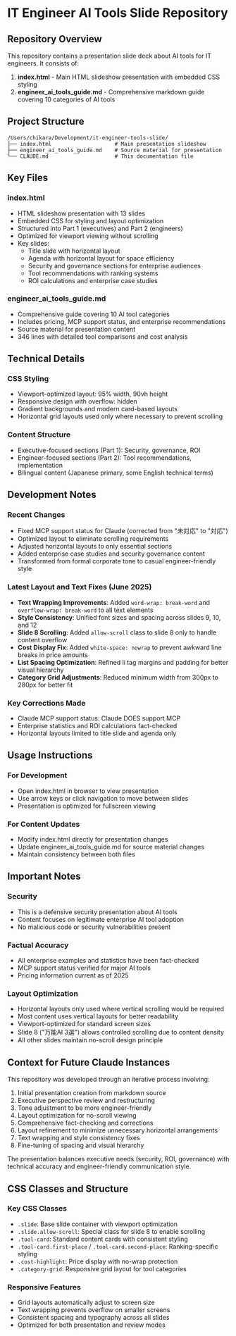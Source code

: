 # IT Engineer AI Tools Slide Repository

## Repository Overview

This repository contains a presentation slide deck about AI tools for IT engineers. It consists of:

1. **index.html** - Main HTML slideshow presentation with embedded CSS styling
2. **engineer_ai_tools_guide.md** - Comprehensive markdown guide covering 10 categories of AI tools

## Project Structure

```
/Users/chikara/Development/it-engineer-tools-slide/
├── index.html                    # Main presentation slideshow
├── engineer_ai_tools_guide.md    # Source material for presentation
└── CLAUDE.md                     # This documentation file
```

## Key Files

### index.html
- HTML slideshow presentation with 13 slides
- Embedded CSS for styling and layout optimization
- Structured into Part 1 (executives) and Part 2 (engineers)
- Optimized for viewport viewing without scrolling
- Key slides:
  - Title slide with horizontal layout
  - Agenda with horizontal layout for space efficiency
  - Security and governance sections for enterprise audiences
  - Tool recommendations with ranking systems
  - ROI calculations and enterprise case studies

### engineer_ai_tools_guide.md
- Comprehensive guide covering 10 AI tool categories
- Includes pricing, MCP support status, and enterprise recommendations
- Source material for presentation content
- 346 lines with detailed tool comparisons and cost analysis

## Technical Details

### CSS Styling
- Viewport-optimized layout: 95% width, 90vh height
- Responsive design with overflow: hidden
- Gradient backgrounds and modern card-based layouts
- Horizontal grid layouts used only where necessary to prevent scrolling

### Content Structure
- Executive-focused sections (Part 1): Security, governance, ROI
- Engineer-focused sections (Part 2): Tool recommendations, implementation
- Bilingual content (Japanese primary, some English technical terms)

## Development Notes

### Recent Changes
- Fixed MCP support status for Claude (corrected from "未対応" to "対応")
- Optimized layout to eliminate scrolling requirements
- Adjusted horizontal layouts to only essential sections
- Added enterprise case studies and security governance content
- Transformed from formal corporate tone to casual engineer-friendly style

### Latest Layout and Text Fixes (June 2025)
- **Text Wrapping Improvements**: Added `word-wrap: break-word` and `overflow-wrap: break-word` to all text elements
- **Style Consistency**: Unified font sizes and spacing across slides 9, 10, and 12
- **Slide 8 Scrolling**: Added `allow-scroll` class to slide 8 only to handle content overflow
- **Cost Display Fix**: Added `white-space: nowrap` to prevent awkward line breaks in price amounts
- **List Spacing Optimization**: Refined li tag margins and padding for better visual hierarchy
- **Category Grid Adjustments**: Reduced minimum width from 300px to 280px for better fit

### Key Corrections Made
- Claude MCP support status: Claude DOES support MCP
- Enterprise statistics and ROI calculations fact-checked
- Horizontal layouts limited to title slide and agenda only

## Usage Instructions

### For Development
- Open index.html in browser to view presentation
- Use arrow keys or click navigation to move between slides
- Presentation is optimized for fullscreen viewing

### For Content Updates
- Modify index.html directly for presentation changes
- Update engineer_ai_tools_guide.md for source material changes
- Maintain consistency between both files

## Important Notes

### Security
- This is a defensive security presentation about AI tools
- Content focuses on legitimate enterprise AI tool adoption
- No malicious code or security vulnerabilities present

### Factual Accuracy
- All enterprise examples and statistics have been fact-checked
- MCP support status verified for major AI tools
- Pricing information current as of 2025

### Layout Optimization
- Horizontal layouts only used where vertical scrolling would be required
- Most content uses vertical layouts for better readability
- Viewport-optimized for standard screen sizes
- Slide 8 ("万能AI 3選") allows controlled scrolling due to content density
- All other slides maintain no-scroll design principle

## Context for Future Claude Instances

This repository was developed through an iterative process involving:
1. Initial presentation creation from markdown source
2. Executive perspective review and restructuring
3. Tone adjustment to be more engineer-friendly
4. Layout optimization for no-scroll viewing
5. Comprehensive fact-checking and corrections
6. Layout refinement to minimize unnecessary horizontal arrangements
7. Text wrapping and style consistency fixes
8. Fine-tuning of spacing and visual hierarchy

The presentation balances executive needs (security, ROI, governance) with technical accuracy and engineer-friendly communication style.

## CSS Classes and Structure

### Key CSS Classes
- `.slide`: Base slide container with viewport optimization
- `.slide.allow-scroll`: Special class for slide 8 to enable scrolling
- `.tool-card`: Standard content cards with consistent styling
- `.tool-card.first-place` / `.tool-card.second-place`: Ranking-specific styling
- `.cost-highlight`: Price display with no-wrap protection
- `.category-grid`: Responsive grid layout for tool categories

### Responsive Features
- Grid layouts automatically adjust to screen size
- Text wrapping prevents overflow on smaller screens
- Consistent spacing and typography across all slides
- Optimized for both presentation and review modes